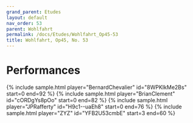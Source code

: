```yaml
---
grand_parent: Etudes
layout: default
nav_order: 53
parent: Wohlfahrt
permalink: /docs/Etudes/Wohlfahrt_Op45-53
title: Wohlfahrt, Op45, No. 53
---
```

# Performances
<div class="sample-container">
    {% include sample.html player="BernardChevalier" id="8WPKIkMe2Bs" start=0 end=92 %}
    {% include sample.html player="BrianClement" id="cORDgYs8pOo" start=0 end=82 %}
    {% include sample.html player="JPRafferty" id="H9c1--uaEh8" start=0 end=76 %}
    {% include sample.html player="ZYZ" id="YFB2U53cmbE" start=3 end=60 %}
</div>